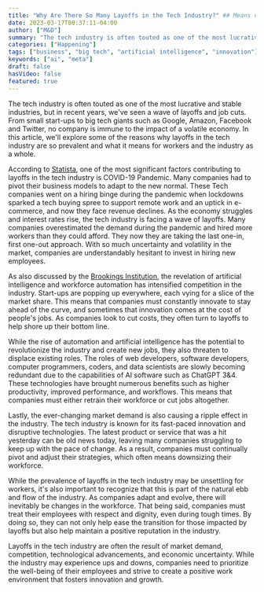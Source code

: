 ```yaml
---
title: "Why Are There So Many Layoffs in the Tech Industry?" ## Means name of the article is filename
date: 2023-03-17T00:37:11-04:00
author: ["M&D"]
summary: "The tech industry is often touted as one of the most lucrative and stable industries, but in recent years, we've seen a wave of layoffs"
categories: ["Happening"]
tags: ["business", "big tech", "artificial intelligence", "innovation"]
keywords: ["ai", "meta"]
draft: false
hasVideo: false
featured: true
---
```


The tech industry is often touted as one of the most lucrative and stable industries, but in recent years, we've seen a wave of layoffs and job cuts. From small start-ups to big tech giants such as Google, Amazon, Facebook and Twitter, no company is immune to the impact of a volatile economy. In this article, we'll explore some of the reasons why layoffs in the tech industry are so prevalent and what it means for workers and the industry as a whole.

According to [Statista](https://www.statista.com/statistics/1127080/worldwide-tech-layoffs-covid-19-biggest/), one of the most significant factors contributing to layoffs in the tech industry is COVID-19 Pandemic. Many companies had to pivot their business models to adapt to the new normal. These Tech companies went on a hiring binge during the pandemic when lockdowns sparked a tech buying spree to support remote work and an uptick in e-commerce, and now they face revenue declines. As the economy struggles and interest rates rise, the tech industry is facing a wave of layoffs. Many companies overestimated the demand during the pandemic and hired more workers than they could afford. They now they are taking the last one-in, first one-out approach. With so much uncertainty and volatility in the market, companies are understandably hesitant to invest in hiring new employees.

As also discussed by the [Brookings Institution](https://www.brookings.edu/blog/up-front/2022/01/19/understanding-the-impact-of-automation-on-workers-jobs-and-wages/), the revelation of artificial intelligence and workforce automation has intensified competition in the industry. Start-ups are popping up everywhere, each vying for a slice of the market share. This means that companies must constantly innovate to stay ahead of the curve, and sometimes that innovation comes at the cost of people's jobs. As companies look to cut costs, they often turn to layoffs to help shore up their bottom line.

While the rise of automation and artificial intelligence has the potential to revolutionize the industry and create new jobs, they also threaten to displace existing roles. The roles of web developers, software developers, computer programmers, coders, and data scientists are slowly becoming redundant due to the capabilities of AI software such as ChatGPT 3&4. These technologies have brought numerous benefits such as higher productivity, improved performance, and workflows. This means that companies must either retrain their workforce or cut jobs altogether.

Lastly, the ever-changing market demand is also causing a ripple effect in the industry. The tech industry is known for its fast-paced innovation and disruptive technologies. The latest product or service that was a hit yesterday can be old news today, leaving many companies struggling to keep up with the pace of change. As a result, companies must continually pivot and adjust their strategies, which often means downsizing their workforce.

While the prevalence of layoffs in the tech industry may be unsettling for workers, it's also important to recognize that this is part of the natural ebb and flow of the industry. As companies adapt and evolve, there will inevitably be changes in the workforce. That being said, companies must treat their employees with respect and dignity, even during tough times. By doing so, they can not only help ease the transition for those impacted by layoffs but also help maintain a positive reputation in the industry.

Layoffs in the tech industry are often the result of market demand, competition, technological advancements, and economic uncertainty. While the industry may experience ups and downs, companies need to prioritize the well-being of their employees and strive to create a positive work environment that fosters innovation and growth.
